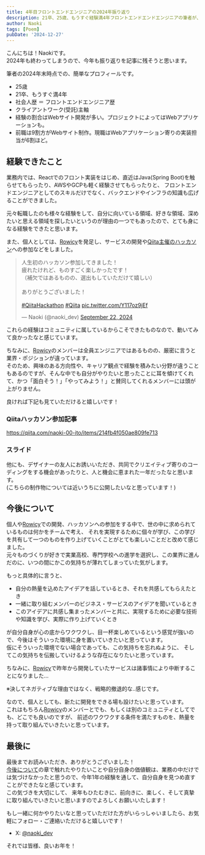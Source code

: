 ```yaml
---
title: 4年目フロントエンドエンジニアの2024年振り返り
description: 21卒、25歳、もうすぐ経験満4年フロントエンドエンドエンジニアの筆者が、2024年の経験やこの中で感じたこと、今後やっていきたいことをまとめた振り返り記事です。
author: Naoki
tags: [Poem]
pubDate: '2024-12-27'
---
```


こんにちは！Naokiです。  
2024年も終わってしまうので、今年も振り返りを記事に残そうと思います。

筆者の2024年末時点での、簡単なプロフィールです。

- 25歳
- 21卒、もうすぐ満4年
- 社会人歴 ＝ フロントエンドエンジニア歴
- クライアントワーク(受託)主軸
- 経験の割合はWebサイト開発が多い。プロジェクトによってはWebアプリケーションも。
- 前職は9割方がWebサイト制作。現職はWebアプリケーション寄りの実装担当が6割ほど。

## 経験できたこと

業務内では、Reactでのフロント実装をはじめ、直近はJava(Spring Boot)を触らせてもらったり、AWSやGCPも軽く経験させてもらったりと、
フロントエンドエンジニアとしてのスキルだけでなく、バックエンドやインフラの知識も広げることができました。

元々転職したのも様々な経験をして、自分に向いている領域、好きな領域、深めたいと思える領域を探したいというのが理由の一つでもあったので、とても身になる経験をできたと思います。

また、個人としては、[Rowicy](https://www.rowicy.com/)を発足し、サービスの開発や[Qiita主催のハッカソン](https://qiita.com/official-campaigns/hackathon/2024)への参加などをしました。

<blockquote class="twitter-tweet"><p lang="ja" dir="ltr">人生初のハッカソン参加してきました！<br>疲れたけれど、ものすごく楽しかったです！<br>（補欠ではあるものの、選出もしていただけて嬉しい）<br><br>ありがとうございました！<br><br> <a href="https://twitter.com/hashtag/QiitaHackathon?src=hash&amp;ref_src=twsrc%5Etfw">#QiitaHackathon</a> <a href="https://twitter.com/hashtag/Qiita?src=hash&amp;ref_src=twsrc%5Etfw">#Qiita</a> <a href="https://t.co/Y117oz9jEf">pic.twitter.com/Y117oz9jEf</a></p>&mdash; Naoki (@naoki_dev) <a href="https://twitter.com/naoki_dev/status/1837828658935091406?ref_src=twsrc%5Etfw">September 22, 2024</a></blockquote> <script async src="https://platform.twitter.com/widgets.js" charset="utf-8"></script>

これらの経験はコミュニティに属しているからこそできたものなので、動いてみて良かったなと感じています。

ちなみに、[Rowicy](https://www.rowicy.com/)のメンバーは全員エンジニアではあるものの、厳密に言うと業界・ポジションが違っています。  
そのため、興味のある方向性や、キャリア観点で経験を積みたい分野が違うこともあるのですが、そんな中でも自分がやりたいと思ったことに耳を傾けてくれて、かつ「面白そう！」「やってみよう！」と賛同してくれるメンバーには頭が上がりません。

良ければ下記も見ていただけると嬉しいです！

### Qiitaハッカソン参加記事

https://qiita.com/naoki-00-ito/items/214fb4f050ae809fe713

### スライド

<div style="max-width: 1200px">
<script defer class="speakerdeck-embed" data-id="38ae0f7a00774ce38228446dba174e37" data-ratio="1.7772511848341233" src="//speakerdeck.com/assets/embed.js"></script>
</div>

他にも、デザイナーの友人にお誘いいただき、共同でクリエイティブ寄りのコーディングをする機会があったりと、人と機会に恵まれた一年だったなと思います。  
(こちらの制作物については近いうちに公開したいなと思っています！)

## 今後について

個人や[Rowicy](https://www.rowicy.com/)での開発、ハッカソンへの参加をする中で、世の中に求められているものは何かをチームで考え、
それを実現するために個々が学び、この学びを共有して一つのものを作り上げていくことがとても楽しいことだと改めて感じました。  
元々ものづくりが好きで実業高校、専門学校への進学を選択し、この業界に進んだのに、いつの間にかこの気持ちが薄れてしまっていた気がします。

もっと具体的に言うと、

- 自分の熱量を込めたアイデアを話しているとき、それを共感してもらえたとき
- 一緒に取り組むメンバーのビジネス・サービスのアイデアを聞いているとき
- このアイデアに共感し集まったメンバーと共に、実現するために必要な技術や知識を学び、実際に作り上げていくとき

が自分自身が心の底からワクワクし、目一杯楽しめているという感覚が強いので、今後はそういった環境に身を置いていきたいと思っています。  
仮にそういった環境でない場合であっても、この気持ちを忘れぬように、
そしてこの気持ちを伝搬していけるような存在になりたいと思っています。

ちなみに、[Rowicy](https://www.rowicy.com/)で昨年から開発していたサービスは諸事情により中断することになりました...

※決してネガティブな理由ではなく、戦略的撤退的な..感じです。

なので、個人としても、新たに開発をできる場も設けたいと思っています。  
これはもちろん[Rowicy](https://www.rowicy.com/)のメンバーとでも、もしくは別のコミュニティとしてでも、どこでも良いのですが、
前述のワクワクする条件を満たすものを、熱量を持って取り組んでいきたいと思っています。

## 最後に

最後までお読みいただき、ありがとうございました！  
[今後について](#今後について)の章で触れたやりたいことや自分自身の価値観は、業務の中だけでは気づけなかったと思うので、今年1年の経験を通して、自分自身を見つめ直すことができたなと感じています。  
この気づきを大切にして、
来年もひたむきに、前向きに、楽しく、そして真摯に取り組んでいきたいと思いますのでよろしくお願いいたします！

もし一緒に何かやりたいなと思っていただけた方がいらっしゃいましたら、お気軽にフォロー・ご連絡いただけると嬉しいです！

- X: [@naoki_dev](https://x.com/naoki_dev)

それでは皆様、良いお年を！

